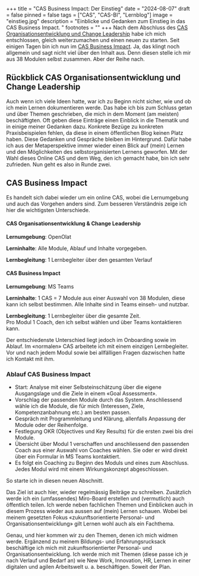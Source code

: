 +++
title = "CAS Business Impact: Der Einstieg"
date = "2024-08-07"
draft = false
pinned = false
tags = ["CAS", "CAS-BI", "Lernblog"]
image = "einstieg.jpg"
description = "Einblicke und Gedanken zum Einstieg in das CAS Business Impact. "
footnotes = ""
+++
Nach dem Abschluss des [CAS Organisationsentwicklung und Change Leadership](https://www.bensblog.ch/cas-organisationsentwicklung-change-leadership-buecher-und-blogposts/) habe ich mich entschlossen, gleich weiterzumachen und einen neuen zu starten. Seit einigen Tagen bin ich nun im [CAS Business Impact](https://www.ikf.ch/de/kurse/cas-business-impact). Ja, das klingt noch allgemein und sagt nicht viel über den Inhalt aus. Denn diesen stelle ich mir aus 38 Modulen selbst zusammen. Aber der Reihe nach. 

## **Rückblick CAS Organisationsentwicklung und Change Leadership**

Auch wenn ich viele Ideen hatte, war ich zu Beginn nicht sicher, wie und ob ich mein Lernen dokumentieren werde. Das habe ich bis zum Schluss getan und über Themen geschrieben, die mich in dem Moment (am meisten) beschäftigten. Oft geben diese Einträge einen Einblick in die Thematik und in einige meiner Gedanken dazu. Konkrete Bezüge zu konkreten Praxisbeispielen fehlen, da diese in einem öffentlichen Blog keinen Platz haben. Diese Gedanken und Gespräche bleiben im Hintergrund. Dafür habe ich aus der Metaperspektive immer wieder einen Blick auf (mein) Lernen und den Möglichkeiten des selbstorganisierten Lernens geworfen. Mit der Wahl dieses Online CAS und dem Weg, den ich gemacht habe, bin ich sehr zufrieden. Nun geht es also in Runde zwei. 

## CAS Business Impact

Es handelt sich dabei wieder um ein online CAS, wobei die Lernumgebung und auch das Vorgehen anders sind. Zum besseren Verständnis zeige ich hier die wichtigsten Unterschiede. 

#### **CAS Organisationsentwicklung & Change Leadership**

**Lernumgebung**: OpenOlat

**Lerninhalte**: Alle Module, Ablauf und Inhalte vorgegeben.

**Lernbegleitung**: 1 Lernbegleiter über den gesamten Verlauf



#### **CAS Business Impact**

**Lernumgebung**: MS Teams

**Lerninhalte**: 1 CAS = 7 Module aus einer Auswahl von 38 Modulen, diese kann ich selbst bestimmen. Alle Inhalte sind in Teams einseh- und nutzbar.

**Lernbegleitung**: 1 Lernbegleiter über die gesamte Zeit.\
Pro Modul 1 Coach, den ich selbst wählen und über Teams kontaktieren kann.

Der entschiedenste Unterschied liegt jedoch im Onboarding sowie im Ablauf. Im «normalen» CAS arbeitete ich mit einem einzigen Lernbegleiter. Vor und nach jedem Modul sowie bei allfälligen Fragen dazwischen hatte ich Kontakt mit ihm. 

### Ablauf CAS Business Impact

* Start: Analyse mit einer Selbsteinschätzung über die eigene Ausgangslage und die Ziele in einem «Goal Assessment».
* Vorschlag der passenden Module durch das System. Anschliessend wähle ich die Module, die für mich (Interessen, Ziele, Kompetenzanbahnung etc.) am besten passen.
* Gespräch mit Programmleitung und Klärung, allenfalls Anpassung der Module oder der Reihenfolge.
* Festlegung OKR (Objectives und Key Results) für die ersten zwei bis drei Module. 
* Übersicht über Modul 1 verschaffen und anschliessend den passenden Coach aus einer Auswahl von Coaches wählen. Sie oder er wird direkt über ein Formular in MS Teams kontaktiert. 
* Es folgt ein Coaching zu Beginn des Moduls und eines zum Abschluss. Jedes Modul wird mit einem Wirkungskonzept abgeschlossen. 

So starte ich in diesen neuen Abschnitt.

Das Ziel ist auch hier, wieder regelmässig Beiträge zu schreiben. Zusätzlich werde ich ein (umfassendes) Miro-Board erstellen und (vermutlich) auch öffentlich teilen. Ich werde neben fachlichen Themen und Einblicken auch in diesem Prozess wieder aus aussen auf (mein) Lernen schauen. Wobei bei meinem gesetzten Fokus «zukunftsorientierte Personal- und Organisationsentwicklung» gilt Lernen wohl auch als ein Fachthema.

Genau, und hier kommen wir zu den Themen, denen ich mich widmen werde. Ergänzend zu meinem Bildungs- und Erfahrungsrucksack beschäftige ich mich mit zukunftsorientierter Personal- und Organisationsentwicklung. Ich werde mich mit Themen (diese passe ich je nach Verlauf und Bedarf an) wie New Work, Innovation, HR, Lernen in einer digitalen und agilen Arbeitswelt u. a. beschäftigen. Soweit der Plan.